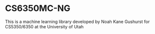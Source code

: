 # CS6350MC-NG
This is a machine learning library developed by Noah Kane Gushurst for CS5350/6350 at the University of Utah
